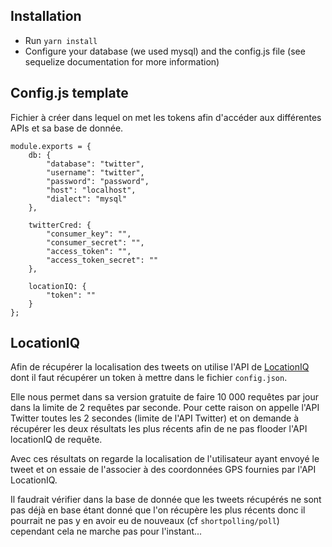 ## Installation

* Run `yarn install`
* Configure your database (we used mysql) and the config.js file (see sequelize documentation for more information)

## Config.js template
Fichier à créer dans lequel on met les tokens afin d'accéder aux différentes APIs et sa base de donnée.
```
module.exports = {
    db: {
        "database": "twitter",
        "username": "twitter",
        "password": "password",
        "host": "localhost",
        "dialect": "mysql"
    },

    twitterCred: {
        "consumer_key": "",
        "consumer_secret": "",
        "access_token": "",
        "access_token_secret": ""
    },

    locationIQ: {
        "token": ""
    }
};
```

## LocationIQ
Afin de récupérer la localisation des tweets on utilise l'API de [LocationIQ](https://locationiq.com/#demo) dont il faut récupérer un token à mettre dans le fichier `config.json`.

Elle nous permet dans sa version gratuite de faire 10 000 requêtes par jour dans la limite de 2 requêtes par seconde.
Pour cette raison on appelle l'API Twitter toutes les 2 secondes (limite de l'API Twitter) et on demande à récupérer les deux résultats les plus récents afin de ne pas flooder l'API locationIQ de requête.

Avec ces résultats on regarde la localisation de l'utilisateur ayant envoyé le tweet et on essaie de l'associer à des coordonnées GPS fournies par l'API LocationIQ.

Il faudrait vérifier dans la base de donnée que les tweets récupérés ne sont pas déjà en base étant donné que l'on récupère les plus récents donc il pourrait ne pas y en avoir eu de nouveaux (cf `shortpolling/poll`) cependant cela ne marche pas pour l'instant...